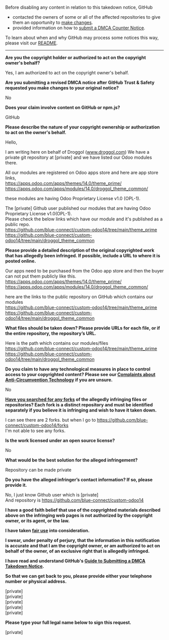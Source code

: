 Before disabling any content in relation to this takedown notice, GitHub
- contacted the owners of some or all of the affected repositories to give them an opportunity to [make changes](https://docs.github.com/en/github/site-policy/dmca-takedown-policy#a-how-does-this-actually-work).
- provided information on how to [submit a DMCA Counter Notice](https://docs.github.com/en/articles/guide-to-submitting-a-dmca-counter-notice).

To learn about when and why GitHub may process some notices this way, please visit our [README](https://github.com/github/dmca/blob/master/README.md#anatomy-of-a-takedown-notice).

---

**Are you the copyright holder or authorized to act on the copyright owner's behalf?**

Yes, I am authorized to act on the copyright owner's behalf.

**Are you submitting a revised DMCA notice after GitHub Trust & Safety requested you make changes to your original notice?**

No

**Does your claim involve content on GitHub or npm.js?**

GitHub

**Please describe the nature of your copyright ownership or authorization to act on the owner's behalf.**

Hello,

I am writing here on behalf of Droggol (www.droggol.com) We have a private git repository at [private] and we have listed our Odoo modules there.

All our modules are registered on Odoo apps store and here are app store links,  
https://apps.odoo.com/apps/themes/14.0/theme_prime/  
https://apps.odoo.com/apps/modules/14.0/droggol_theme_common/

these modules are having Odoo Proprietary License v1.0 (OPL-1).

The [private] Github user published our modules that are having Odoo Proprietary License v1.0(OPL-1).  
Please check the below links which have our module and it's published as a public repo.  
https://github.com/blue-connect/custom-odoo14/tree/main/theme_prime  
https://github.com/blue-connect/custom-odoo14/tree/main/droggol_theme_common

**Please provide a detailed description of the original copyrighted work that has allegedly been infringed. If possible, include a URL to where it is posted online.**

Our apps need to be purchased from the Odoo app store and then the buyer can not put them publicly like this.  
https://apps.odoo.com/apps/themes/14.0/theme_prime/  
https://apps.odoo.com/apps/modules/14.0/droggol_theme_common/

here are the links to the public repository on GitHub which contains our modules  
https://github.com/blue-connect/custom-odoo14/tree/main/theme_prime  
https://github.com/blue-connect/custom-odoo14/tree/main/droggol_theme_common

**What files should be taken down? Please provide URLs for each file, or if the entire repository, the repository’s URL.**

Here is the path which contains our modules/files  
https://github.com/blue-connect/custom-odoo14/tree/main/theme_prime  
https://github.com/blue-connect/custom-odoo14/tree/main/droggol_theme_common

**Do you claim to have any technological measures in place to control access to your copyrighted content? Please see our <a href="https://docs.github.com/articles/guide-to-submitting-a-dmca-takedown-notice#complaints-about-anti-circumvention-technology">Complaints about Anti-Circumvention Technology</a> if you are unsure.**

No

**<a href="https://docs.github.com/articles/dmca-takedown-policy#b-what-about-forks-or-whats-a-fork">Have you searched for any forks</a> of the allegedly infringing files or repositories? Each fork is a distinct repository and must be identified separately if you believe it is infringing and wish to have it taken down.**

I can see there are 2 forks. but when I go to https://github.com/blue-connect/custom-odoo14/forks  
I'm not able to see any forks.

**Is the work licensed under an open source license?**

No

**What would be the best solution for the alleged infringement?**

Repository can be made private

**Do you have the alleged infringer’s contact information? If so, please provide it.**

No, I just know Github user which is [private]  
And repository is https://github.com/blue-connect/custom-odoo14

**I have a good faith belief that use of the copyrighted materials described above on the infringing web pages is not authorized by the copyright owner, or its agent, or the law.**

**I have taken <a href="https://www.lumendatabase.org/topics/22">fair use</a> into consideration.**

**I swear, under penalty of perjury, that the information in this notification is accurate and that I am the copyright owner, or am authorized to act on behalf of the owner, of an exclusive right that is allegedly infringed.**

**I have read and understand GitHub's <a href="https://docs.github.com/articles/guide-to-submitting-a-dmca-takedown-notice/">Guide to Submitting a DMCA Takedown Notice</a>.**

**So that we can get back to you, please provide either your telephone number or physical address.**

[private]  
[private]  
[private]  
[private]  
[private]  

**Please type your full legal name below to sign this request.**

[private]  
